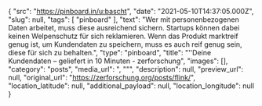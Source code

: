 {
  "src": "https://pinboard.in/u:bascht",
  "date": "2021-05-10T14:37:05.000Z",
  "slug": null,
  "tags": [
    "pinboard"
  ],
  "text": "Wer mit personenbezogenen Daten arbeitet, muss diese ausreichend sichern. Startups können dabei keinen Welpenschutz für sich reklamieren. Wenn das Produkt marktreif genug ist, um Kundendaten zu speichern, muss es auch reif genug sein, diese für sich zu behalten.",
  "type": "pinboard",
  "title": "''Deine Kundendaten – geliefert in 10 Minuten - zerforschung",
  "images": [],
  "category": "posts",
  "media_url": ", \"\"",
  "description": null,
  "preview_url": null,
  "original_url": "https://zerforschung.org/posts/flink/",
  "location_latitude": null,
  "additional_payload": null,
  "location_longitude": null
}